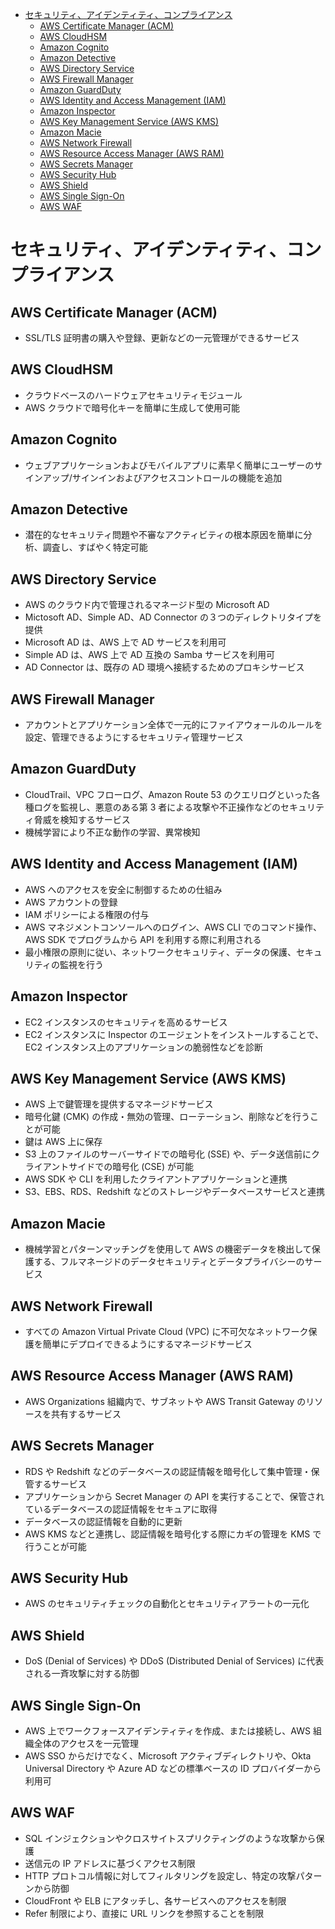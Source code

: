 - [セキュリティ、アイデンティティ、コンプライアンス](#セキュリティアイデンティティコンプライアンス)
  - [AWS Certificate Manager (ACM)](#aws-certificate-manager-acm)
  - [AWS CloudHSM](#aws-cloudhsm)
  - [Amazon Cognito](#amazon-cognito)
  - [Amazon Detective](#amazon-detective)
  - [AWS Directory Service](#aws-directory-service)
  - [AWS Firewall Manager](#aws-firewall-manager)
  - [Amazon GuardDuty](#amazon-guardduty)
  - [AWS Identity and Access Management (IAM)](#aws-identity-and-access-management-iam)
  - [Amazon Inspector](#amazon-inspector)
  - [AWS Key Management Service (AWS KMS)](#aws-key-management-service-aws-kms)
  - [Amazon Macie](#amazon-macie)
  - [AWS Network Firewall](#aws-network-firewall)
  - [AWS Resource Access Manager (AWS RAM)](#aws-resource-access-manager-aws-ram)
  - [AWS Secrets Manager](#aws-secrets-manager)
  - [AWS Security Hub](#aws-security-hub)
  - [AWS Shield](#aws-shield)
  - [AWS Single Sign-On](#aws-single-sign-on)
  - [AWS WAF](#aws-waf)

# セキュリティ、アイデンティティ、コンプライアンス

## AWS Certificate Manager (ACM)
* SSL/TLS 証明書の購入や登録、更新などの一元管理ができるサービス

## AWS CloudHSM
* クラウドベースのハードウェアセキュリティモジュール
* AWS クラウドで暗号化キーを簡単に生成して使用可能

## Amazon Cognito
* ウェブアプリケーションおよびモバイルアプリに素早く簡単にユーザーのサインアップ/サインインおよびアクセスコントロールの機能を追加

## Amazon Detective
* 潜在的なセキュリティ問題や不審なアクティビティの根本原因を簡単に分析、調査し、すばやく特定可能

## AWS Directory Service
* AWS のクラウド内で管理されるマネージド型の Microsoft AD
* Mictosoft AD、Simple AD、AD Connector の３つのディレクトリタイプを提供
* Microsoft AD は、AWS 上で AD サービスを利用可
* Simple AD は、AWS 上で AD 互換の Samba サービスを利用可
* AD Connector は、既存の AD 環境へ接続するためのプロキシサービス

## AWS Firewall Manager
* アカウントとアプリケーション全体で一元的にファイアウォールのルールを設定、管理できるようにするセキュリティ管理サービス

## Amazon GuardDuty
* CloudTrail、VPC フローログ、Amazon Route 53 のクエリログといった各種ログを監視し、悪意のある第 3 者による攻撃や不正操作などのセキュリティ脅威を検知するサービス
* 機械学習により不正な動作の学習、異常検知

## AWS Identity and Access Management (IAM)
* AWS へのアクセスを安全に制御するための仕組み
* AWS アカウントの登録
* IAM ポリシーによる権限の付与
* AWS マネジメントコンソールへのログイン、AWS CLI でのコマンド操作、AWS SDK でプログラムから API を利用する際に利用される
* 最小権限の原則に従い、ネットワークセキュリティ、データの保護、セキュリティの監視を行う

## Amazon Inspector
* EC2 インスタンスのセキュリティを高めるサービス
* EC2 インスタンスに Inspector のエージェントをインストールすることで、EC2 インスタンス上のアプリケーションの脆弱性などを診断

## AWS Key Management Service (AWS KMS)
* AWS 上で鍵管理を提供するマネージドサービス
* 暗号化鍵 (CMK) の作成・無効の管理、ローテーション、削除などを行うことが可能
* 鍵は AWS 上に保存
* S3 上のファイルのサーバーサイドでの暗号化 (SSE) や、データ送信前にクライアントサイドでの暗号化 (CSE) が可能
* AWS SDK や CLI を利用したクライアントアプリケーションと連携
* S3、EBS、RDS、Redshift などのストレージやデータベースサービスと連携

## Amazon Macie
* 機械学習とパターンマッチングを使用して AWS の機密データを検出して保護する、フルマネージドのデータセキュリティとデータプライバシーのサービス

## AWS Network Firewall
* すべての Amazon Virtual Private Cloud (VPC) に不可欠なネットワーク保護を簡単にデプロイできるようにするマネージドサービス

## AWS Resource Access Manager (AWS RAM)
* AWS Organizations 組織内で、サブネットや AWS Transit Gateway のリソースを共有するサービス

## AWS Secrets Manager
* RDS や Redshift などのデータベースの認証情報を暗号化して集中管理・保管するサービス
* アプリケーションから Secret Manager の API を実行することで、保管されているデータベースの認証情報をセキュアに取得
* データベースの認証情報を自動的に更新
* AWS KMS などと連携し、認証情報を暗号化する際にカギの管理を KMS で行うことが可能

## AWS Security Hub
* AWS のセキュリティチェックの自動化とセキュリティアラートの一元化

## AWS Shield
* DoS (Denial of Services) や DDoS (Distributed Denial of Services) に代表される一斉攻撃に対する防御

## AWS Single Sign-On
* AWS 上でワークフォースアイデンティティを作成、または接続し、AWS 組織全体のアクセスを一元管理
* AWS SSO からだけでなく、Microsoft アクティブディレクトリや、Okta Universal Directory や Azure AD などの標準ベースの ID プロバイダーから利用可

## AWS WAF
* SQL インジェクションやクロスサイトスプリクティングのような攻撃から保護
* 送信元の IP アドレスに基づくアクセス制限
* HTTP プロトコル情報に対してフィルタリングを設定し、特定の攻撃パターンから防御
* CloudFront や ELB にアタッチし、各サービスへのアクセスを制限
* Refer 制限により、直接に URL リンクを参照することを制限
